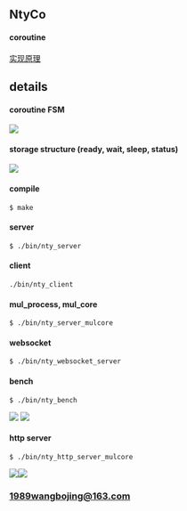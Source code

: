 ## NtyCo

#### coroutine
[实现原理](https://github.com/wangbojing/NtyCo/wiki/NtyCo%E7%9A%84%E5%AE%9E%E7%8E%B0)


## details
#### coroutine FSM
![](http://bojing.wang/wp-content/uploads/2018/08/status_machine.png)

#### storage structure (ready, wait, sleep, status)
![](http://bojing.wang/wp-content/uploads/2018/08/6.1.png)


#### compile

```
$ make
```


#### server 
```
$ ./bin/nty_server
```
#### client
```
./bin/nty_client
```

#### mul_process, mul_core
```
$ ./bin/nty_server_mulcore
```
#### websocket
```
$ ./bin/nty_websocket_server
```

#### bench
```
$ ./bin/nty_bench
```
![](http://bojing.wang/wp-content/uploads/2018/08/nty_bench_ntyco.png)
![](http://bojing.wang/wp-content/uploads/2018/08/nty_bench_nginx.png)


#### http server
```
$ ./bin/nty_http_server_mulcore
```

![](http://bojing.wang/wp-content/uploads/2018/08/ntyco_ab.png)![](http://bojing.wang/wp-content/uploads/2018/08/nginx_ab.png)

### 1989wangbojing@163.com
